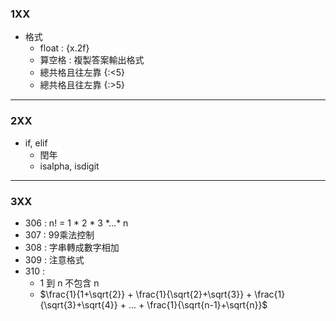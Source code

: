 ### 1XX
- 格式
  - float : {x.2f}
  - 算空格 : 複製答案輸出格式
  - 總共格且往左靠 {:<5}
  - 總共格且往左靠 {:>5}
---
### 2XX
- if, elif
   - 閏年
   - isalpha, isdigit
---
### 3XX
- 306 : n! = 1 * 2 * 3 \*...* n
- 307 : 99乘法控制
- 308 : 字串轉成數字相加
- 309 : 注意格式
- 310 : 
  -  1 到 n 不包含 n
  - $\frac{1}{1+\sqrt{2}} + \frac{1}{\sqrt{2}+\sqrt{3}} + \frac{1}{\sqrt{3}+\sqrt{4}} + ... + \frac{1}{\sqrt{n-1}+\sqrt{n}}$